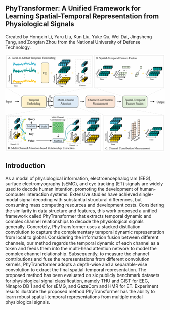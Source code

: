 ## PhyTransformer: A Unified Framework for Learning Spatial-Temporal Representation from Physiological Signals

Created by Hongxin Li, Yaru Liu, Kun Liu, Yuke Qu, Wei Dai, Jingsheng Tang, and Zongtan Zhou from the National University of Defense Technology.

![PhyTransformer](overall.png "PhyTransformer architecture")

## Introduction
As a modal of physiological information, electroencephalogram (EEG), surface electromyography (sEMG), and eye tracking (ET) signals are widely used to decode human intention, promoting the development of human-computer interaction systems. Extensive studies have achieved single-modal signal decoding with substantial structural differences, but consuming mass computing resources and development costs. Considering the similarity in data structure and features, this work proposed a unified framework called PhyTransformer that extracts temporal dynamic and complex channel relationships to decode the physiological signals generally. Concretely, PhyTransformer uses a stacked distillation convolution to capture the complementary temporal dynamic representation from local to global. Considering the information fusion between different channels, our method regards the temporal dynamic of each channel as a token and feeds them into the multi-head attention network to model the complex channel relationship. Subsequently, to measure the channel contributions and fuse the representations from different convolution kernels, PhyTransformer adopts a depth-wise and a separable-wise convolution to extract the final spatial-temporal representation. The proposed method has been evaluated on six publicly benchmark datasets for physiological signal classification, namely THU and GIST for EEG, Ninapro DB 1 and 6 for sEMG, and GazeCom and HMR for ET. Experiment results illustrate the proposed method PhyTransformer has the ability to learn robust spatial-temporal representations from multiple modal physiological signals.


